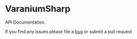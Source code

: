 # VaraniumSharp

API Documentation.

If you find any issues please file a [bug](https://github.com/NinetailLabs/VaraniumSharp.ServiceCollection/issues) or submit a pull request